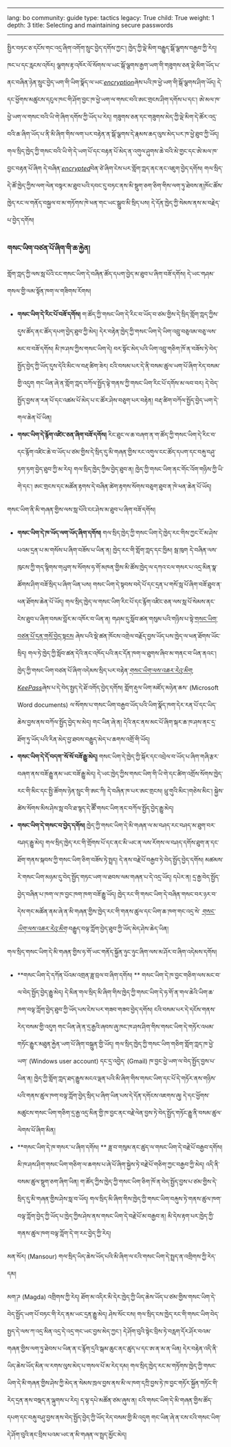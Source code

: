 

---

lang: bo
community: guide
type: tactics
legacy: True
child: True
weight: 1
depth: 3
title: Selecting and maintaining secure passwords

---

སྤྱིར་བཏང་ཅ་དངོས་གང་འདྲ་ཞིག་འགོག་སྲུང་བྱེད་དགོས་ཀྱང་། ཁྱེད་ཀྱི་ལྡེ་མིག་བརྒྱུད་སྒོ་ལྕགས་བརྒྱབ་ཀྱི་རེད། ཁང་པ་དང་རླངས་འཁོར། ལྕགས་རྟ་འཁོར་ལོ་སོགས་ལ་ཡང་སྒོ་ལྕགས་རྒྱག་ཡག་གི་གཟུགས་ཅན་ལྡེ་མིག་ཡོད་པ་ནང་བཞིན་ཉེན་སྲུང་བྱེད་ཡག་གི་ཡིག་སྣོད་ལ་ཡང་[*encryption*](/bo/glossary#Encryption)ཞེས་པའི་ཁ་ཕྱེ་ཡག་གི་སྒོ་ལྕགས་ཤིག་ཡོད། དེ་དང་ཕྱོགས་མཚུངས་དངུལ་ཁང་གི་ཤོག་བྱང་ཁ་ཕྱེ་ཡག་ལ་གསང་བའི་ཨང་གྲངས་ཤིག་དགོས་པ་དང་། ཨེ་མལ་ཁ་ཕྱེ་ཡག་ལ་གསང་བའི་ཡི་གེ་ཞིག་དགོས་ཀྱི་ཡོད་པ་རེད། གཟུགས་ཅན་དང་གཟུགས་མེད་ཀྱི་ལྡེ་མིག་དེ་ཚོར་འདྲ་བའི་ཆ་ཞིག་ཡོད་པ་ནི་མི་ཞིག་གིས་ལག་པར་བརྟེན་ན་སྒོ་ལྕགས་དེ་རྣམས་ཆད་ལུས་མེད་པར་ཁ་ཕྱེ་ཐུབ་ཀྱི་ཡོད། གལ་སྲིད་ཁྱེད་ཀྱི་གསང་བའི་ཡི་གེ་དེ་ཡག་པོ་དང་བརྟན་པོ་མེད་ན་འགུལ་ཤུགས་ཆེ་བའི་མེ་གྱང་དང་ཨེ་མལ་ཁ་བྱང་བརྟན་པོ་ཞིག  དེ་བཞིན་[*encrypted*](/en/glossary#Encryption)བེན་ཙེ་ཞིག་ངེས་པར་གློག་ཀླད་ནང་ནང་འཇུག་བྱེད་དགོས། གལ་སྲིད་དེ་ཚོ་ཁྱེད་ཀྱིས་ལག་ལེན་བསྟར་མ་ཐུབ་པའི་དབང་དུ་བཏང་ནས་མི་སྡུག་ཅག་ཅིག་གིས་ལག་ཏུ་ཐེབས་ན།ཁོང་ཚོས་ཁྱེད་རང་ལ་གནོད་བསྐྱལ་བ་མ་གཏོགས་ཁེ་ཕན་གང་ཡང་སྒྲུབ་མི་སྲིད་པས། དེ་དོན་ཁྱེད་ཀྱི་སེམས་ནས་མ་བརྗེད་པ་བྱེད་དགོས།

### གསང་ཡིག་བཙན་པོ་ཞིག་གི་ཆ་རྐྱེན། ### 

གློག་ཀླད་ཀྱི་ལས་སླ་པོའི་ངང་གསང་ཡིག་དེ་བཞིན་ཚོད་དཔག་བྱེད་མ་ཐུབ་པ་ཞིག་བཟོ་དགོས། དེ་ཡང་གཤམ་གསལ་གྱི་ལམ་སྟོན་ཁག་ལ་གཟིགས་རོགས།

- **གསང་ཡིག་དེ་རིང་པོ་བཟོ་དགོས།** ག་ཚོད་ཀྱི་གསང་ཡིག་དེ་རིང་བ་ཡོད་བ་ཙམ་གྱིས་དེ་སྲིད་གློག་ཀླད་ཀྱིས་དུས་ཚོད་ནང་ཚོད་དཔག་བྱེད་ཐུབ་ཀྱི་མེད། དེར་བརྟེན་ཁྱེད་ཀྱི་གསང་ཡིག་དེ་ཡིག་འབྲུ་བཅུའམ་བཅུ་ལས་མང་བ་བཟོ་དགོས། མི་ཁ་ཤས་ཀྱིས་གསང་ཡིག་དེ། བར་སྟོང་མེད་པའི་ཡིག་འབྲུ་གཅིག་ཁོ་ན་བཟོས་ཏེ་བེད་སྤྱོད་བྱེད་ཀྱི་ཡོད་དུས་དེའི་མིང་ལ་བརྡ་ཚིག་ཟེར། ངའི་བསམ་པར་དེ་ནི་བསམ་ཚུལ་ཡག་པོ་ཞིག་རེད་བསམ་གྱི་འདུག གང་ཡིན་ཞེ་ན་གློག་ཀླད་བཀོལ་སྤྱོད་ལྟེ་གནས་ཀྱི་གསང་ཡིག་རིང་པོ་དགོས་མ་ལབ་བར། དེ་བེད་སྤྱོད་བྱས་ན་རན་པོ་དང་འཚམ་པོ་མེད་པ་ང་ཚོར་ཤེས་བཅུག་པར་བརྟེན། བརྡ་ཚིག་བཀོལ་སྤྱོད་བྱེད་ཡག་དེ་གལ་ཆེན་པོ་ཡིན། 
- **གསང་ཡིག་དེ་རྙོག་འཛིང་ཅན་ཞིག་བཟོ་དགོས།** རིང་ཐུང་ལ་ཆ་བཞག་ན་ག་ཚོད་ཀྱི་གསང་ཡིག་དེ་རིང་བ་དང་རྙོག་འཛིང་ཆེ་བ་ཡོད་པ་ཙམ་གྱིས་དེ་སྲིད་དུ་མི་གཞན་གྱིས་རང་འགུལ་ངང་ཚོད་དཔག་དང་བརྐུ་བཤུ་ཏག་ཏག་བྱེད་ཐུབ་ཀྱི་མ་རེད། གལ་སྲིད་ཁྱེད་ཀྱིས་བྱེད་ཐུབ་ན། ཁྱེད་ཀྱི་གསང་ཡིག་ནང་གོང་འོག་གཉིས་ཀྱི་ཡི་གེ་དང་། ཨང་གྲངས་དང་མཚོན་རྟགས་དེ་བཞིན་ཚེག་རྟགས་སོགས་བཅུག་ཐུབ་ན་ཁེ་ཕན་ཆེན་པོ་ཡོད། 

གསང་ཡིག་ནི་མི་གཞན་གྱིས་ལས་སླ་པོའི་ངང་ཤེས་མ་ཐུབ་པ་ཞིག་བཟོ་དགོས།

- **གསང་ཡིག་དེ་ཁ་ཡོད་ལག་ཡོད་ཞིག་དགོས།** གལ་སྲིད་ཁྱེད་ཀྱི་གསང་ཡིག་དེ་ཁྱེད་རང་གིས་ཀྱང་ངོ་མ་ཤེས་པའམ་དྲན་པ་མ་གསོས་པ་ཞིག་བཟོས་པ་ཡིན་ན། ཁྱེད་རང་གི་གློག་ཀླད་དང་ཁྱིམ། སྦ་ཁུག དེ་བཞིན་ལས་ཁུངས་ཀྱི་གད་སྙིགས་གཡུག་ས་སོགས་ཧ་གོ་མཁན་གྱིས་མི་ཚོས་ཁྱེད་ལ་དཀའ་ངལ་གསར་པ་འདྲ་མིན་སྣ་ཚོགས་ཤིག་བཟོ་སྲིད་པ་ཞིག་ཡིན་པས། གསང་ཡིག་དེ་སྟབས་བདེ་པོ་དང་དྲན་པ་གསོ་སླ་པོ་ཞིག་བཟོ་ཐུབ་ན་ཕན་ཐོགས་ཆེན་པོ་ཡོད། གལ་སྲིད་ཁྱེད་ལ་གསང་ཡིག་རིང་པོ་དང་རྙོག་འཛིང་ཅན་ལས་སླ་པོ་སེམས་ནང་ངེས་ཐུབ་པ་ཞིག་བསམ་བློར་མ་འཁོར་བ་ཡིན་ན། གཤམ་དུ་སློབ་ཚན་གསུམ་པའི་གཉིས་པ་སྟེ་[གསང་ཡིག་བཙན་པོ་དྲན་གསོ་བྱེད་སྟངས](/bo/chapter_3_2) ཞེས་པའི་སྡེ་ཚན་ཁོངས་འགྲེལ་བརྗོད་བྱས་ཡོད་པས་ཁྱེད་ལ་ཕན་ཐོགས་ཡོང་སྲིད།  གལ་ཏེ་ཁྱེད་ཀྱི་སློབ་ཚན་དེའི་ནང་འཁོད་པའི་ནང་དོན་ཁག་ལ་ཐུགས་ཞིབ་མ་གནང་བ་ཡིན་ནའང་། ཁྱེད་ཀྱི་གསང་ཡིག་བཙན་པོ་ཞིག་འདེམས་སྲིད་པར་བརྟེན་[*གསང་ཡིག་ལས་འཆར་རེའུ་མིག*](/bo/glossary#Secure_password_database), [*KeePass*](/bo/glossary#KeePass)ཞེས་པ་དེ་བེད་སྤྱད་དེ་ཐོ་འགོད་བྱེད་དགོས། གློག་རྡུལ་ཡིག་མཛོད་མཉེན་ཆས་ (Microsoft Word documents) ལ་སོགས་པ་གསང་ཡིག་བརྒྱབ་ཡོད་པའི་ཡིག་སྣོད་ཁག་དེར་རན་པོ་དང་ཡིད་ཆེས་བྱས་ནས་བཀོལ་སྤྱོད་བྱེད་ས་མེད། གང་ཡིན་ཞེ་ན། དེའི་ནང་ནས་མང་པོ་ཞིག་སྐར་ཆ་ཁ་ཤས་ནང་དྲ་ཐོག་ཏུ་ཡོད་པའི་རིན་མེད་བྱ་ཐབས་བརྒྱུད་མེད་པ་ཆགས་འགྲོ་གི་ཡོད།
- **གསང་ཡིག་དེ་དོ་བདག་་སོ་སོ་བཟོ་རྒྱུ་མེད།** གསང་ཡིག་དེ་ཁྱེད་ཀྱི་སྐོར་དང་འབྲེལ་བ་ཡོད་པ་ཞིག་གཞི་རྩར་བཞག་ནས་བཟོ་རྒྱུ་ནམ་ཡང་བཟོ་རྒྱུ་མེད། དེ་ཡང་ཁྱེད་ཀྱིས་གསང་ཡིག་གི་ཡི་གེ་དང་ཚིག་འགྲོས་སོགས་ཁྱེད་རང་གི་མིང་དང་སྤྱི་ཚོགས་ཉེན་སྲུང་གི་ཨང་ཀི།  དེ་བཞིན་ཁ་པར་ཨང་གྲངས། ཕྲུ་གུའི་མིང་།གཅེས་མིང་། སྐྱེས་ཚེས་སོགས་མིས་ཤེས་སླ་བའི་ཐ་སྙད་དེ་ཚོོ་གསང་ཡིག་ནང་བཀོལ་སྤྱོད་བྱེད་རྒྱུ་མེད། 
- **གསང་ཡིག་དེ་གསང་བ་བྱེད་དགོས།** ཁྱེད་ཀྱི་གསང་ཡིག་དེ་མི་གཞན་ལ་མ་བཤད་རང་བཤད་མ་ཐུག་བར་བཤད་རྒྱུ་མེད། གལ་སྲིད་ཁྱེད་རང་གི་གྲོགས་པོ་དང་ནང་མི་ཡང་ན་ལས་རོགས་ལ་བཤད་དགོས་ཐུག་ན་དང་ཐོག་གནས་སྐབས་ཀྱི་གསང་ཡིག་ཅིག་བཟོས་ཏེ་སྤྲད། དེ་ནས་བརྗེ་པོ་བརྒྱབ་ཏེ་བེད་སྤྱོད་བྱེད་དགོས། མཚམས་རེ་གསང་ཡིག་མཉམ་དུ་བེད་སྤྱོད་གཏང་ཡག་ལ་ཐབས་ལམ་གཞན་པ་དེ་འདྲ་ཡོད། དཔེར་ན། དྲ་རྒྱ་བེད་སྤྱོད་བྱེད་བཞིན་པ་ཁག་ལ་ཁ་བྱང་ཁག་ཁག་བཟོ་རྒྱུ་ཡོད། ཁྱེད་རང་གི་གསང་ཡིག་དེ་བཞིན་གསང་བར་ཉར་བ་དེས་གང་མཚོན་ནམ་ཞེ་ན་མི་གཞན་གྱིས་ཁྱེད་རང་གི་གནས་ཚུལ་དང་ཡིག་ཆ་ཁག་གང་འདྲ་སེ་ [*གསང་ཡིག་ལས་འཆར་རེའུ་མིག*](/bo/glossary#Secure_password_database) བརྒྱུད་བལྟ་ཀློག་བྱེད་ཐུབ་ཀྱི་ཡོད་མེད་ཤེས་ཆེད་ཡིན། 

གལ་སྲིད་གསང་ཡིག་དེ་མི་གཞན་གྱིས་ཧ་གོ་ཡང་གནོད་སྐྱོན་ཉུང་ཉུང་ཞིག་ལས་མ་ཤོར་བ་ཞིག་འདེམས་དགོས།

- **གསང་ཡིག་དེ་དཀོན་པོའམ་འགྲན་ཟླ་བྲལ་བ་ཞིག་དགོས།  ** གསང་ཡིག་དེ་ཁ་བྱང་གཅིག་ལས་མང་བ་ལ་བེད་སྤྱོད་བྱེད་རྒྱུ་མེད། དེ་མིན་གལ་སྲིད་མི་ཞིག་གིས་ཁྱེད་ཀྱི་གསང་ཡིག་དེ་ཧ་གོ་ན་གལ་ཆེའི་ཡིག་ཆ་ཁག་བལྟ་ཀློག་བྱེད་ཐུབ་ཀྱི་ཡོད་པས་ངེས་པར་གཟབ་གཟབ་བྱེད་དགོས། ངའི་བསམ་པར་དེ་དངོས་གནས་རེད་བསམ་གྱི་འདུག གང་ཡིན་ཞེ་ན་དྲ་རྒྱའི་ཞབས་ཞུ་ཁང་ཁ་ཤས་ཤིག་གིས་གསང་ཡིག་དེ་གཏོར་འཕམ་གཏོང་རྒྱུར་མཐུན་རྐྱེན་ཡག་པོ་ཞིག་བསྐྲུན་གྱི་ཡོད། གལ་སྲིད་ཁྱེད་ཀྱི་གསང་ཡིག་གཅིག་གློག་ཀླད་ཁ་ཕྱེ་ཡག་ (Windows user account) དང་དྲ་འབྱེད་ (Gmail) ཁ་བྱང་ཕྱེ་ཡག་ལ་བེད་སྤྱོད་བྱས་པ་ཡིན་ན། ཁྱེད་ཀྱི་གློག་ཀླད་ཐད་རྒྱུས་མངའ་ལྡན་པའི་མི་ཞིག་གིས་གསང་ཡིག་དང་པོ་དེ་གཏོར་ནས་གཉིས་པའི་གནས་ཚུལ་ཁག་བལྟ་ཀློག་བྱེད་སྲིད་པ་ཞིག་ཡིན་པས་དེ་དོན་དགོངས་འཇགས་ཞུ། དེ་དང་ཕྱོགས་མཚུངས་གསང་ཡིག་གཅིག་དྲ་རྒྱ་འདྲ་མིན་གྱི་ཁ་བྱང་ནང་བརྗེ་ལེན་བྱས་ཏེ་བེད་སྤྱོད་གཏོང་རྒྱུ་ནི་བསམ་ཚུལ་ལེགས་པོ་ཞིག་མིན།
- **གསང་ཡིག་དེ་ཁ་གསར་་པ་ཞིག་དགོས། ** ཟླ་བ་གསུམ་ནང་ཚུད་ལ་གསང་ཡིག་དེ་བརྗེ་པོ་བརྒྱབ་དགོས། མི་ཁ་ཤས་ཤིག་གསང་ཡིག་གཅིག་ལ་ཆགས་པ་ཞེ་པོ་ཞིག་སྐྱེས་ཏེ་བརྗེ་པོ་གཅིག་ཀྱང་བརྒྱབ་ཀྱི་མེད། འདི་ནི་བསམ་ཚུལ་སྡུག་ཅག་ཞིག་ཡིན། ག་ཚོད་ཀྱིས་ཁྱེད་ཀྱི་གསང་ཡིག་ཅིག་ཁོ་ན་བེད་སྤྱོད་བྱས་པ་ཙམ་གྱིས་དེ་སྲིད་དུ་མི་གཞན་གྱིས་ཤེས་སླ་བ་ཡོད། གལ་སྲིད་མི་ཞིག་གིས་ཁྱེད་ཀྱི་གསང་ཡིག་བརྐུས་ཏེ་གནས་ཚུལ་ཁག་བལྟ་ཀློག་བྱེད་ཀྱི་ཡོད་པ་ཁྱེད་ཀྱིས་ཤེས་ནས་གསང་ཡིག་དེ་བརྗེ་པོ་མ་བརྒྱབ་ན། མི་དེས་རྟག་པར་ཁྱེད་ཀྱི་གནས་ཚུལ་ཁག་བལྟ་ཀློག་དེ་ག་རང་བྱེད་ཀྱི་རེད།

<div class="background" markdown="1">
མན་སོར། (Mansour) གལ་སྲིད་ཡིད་ཆེས་ཡོད་པའི་མི་ཞིག་ལ་ངའི་གསང་ཡིག་དེ་སྤྲད་ན་འགྲིགས་ཀྱི་རེད་དམ།

མག་ཌ (Magda) འགྲིགས་ཀྱི་རེད། ཐོག་མ་འདིར་མི་དེར་ཁྱེད་ཀྱི་ཡིད་ཆེས་ཡོད་པ་ཙམ་གྱིས་གསང་ཡིག་དེ་བེད་སྤྱོད་ཡག་པོ་བཏང་གི་རེད་ནམ་ཡང་དྲན་རྒྱུ་མེད། ཤེས་སོང་ངས། གལ་སྲིད་ངས་ཁྱེད་རང་གི་གསང་ཡིག་བེད་སྤྱད་དེ་ལས་ཀ་འདྲ་མིན་འདྲ་དེ་འདྲ་གང་ཡང་བྱས་མེད་ཀྱང་། དེ་ཤོག་བུའི་སྟེང་བྲིས་ཏེ་བརླག་དོར་ཤོར་བའམ་གཞན་གྱིས་ལག་ཏུ་ཐེབས་པ་ཡིན་ན་ང་རྙོག་དྲའི་སྒམ་ཆུང་ནང་ཚུད་པ་དང་ཨ་ན་མ་ན་ཡིན། དེར་བརྟེན་འདི་ནི་ཡིད་ཆེས་ཡོད་མིན་ལ་རགས་ལུས་མེད་པ་གསལ་པོ་མ་རེད་དམ། གལ་སྲིད་ཁྱེད་རང་མ་གཏོགས་ཁྱེད་ཀྱི་གསང་ཡིག་དེ་མི་གཞན་གྱིས་ཤེས་ཀྱི་མེད་ན་སེམས་ཁྲལ་བྱས་ནས་མི་ལ་ཁག་དཀྲི་བྱས་ཏེ་ཁ་བྱང་གཏོར་སྐྱོན་གཏོང་གི་རེད་དྲན་ནས་བསྡད་ན་ལྐུགས་པ་རེད། ད་ལྟ་དཔེ་མཚོན་ཙམ་ཞུས་ན། ངའི་གསང་ཡིག་དེ་མི་གཞན་གྱིས་ཚོད་དཔག་དང་བརྐུ་བཤུ་བྱས་ནས་བེད་སྤྱོད་བྱེད་ཀྱི་ཡོད་རེད་བསམ་གྱི་མི་འདུག གང་ཡིན་ཞེ་ན་ངས་ངའི་གསང་ཡིག་དེ་ཤོག་བུའི་ནང་བྲིས་པའམ་ཡང་ན་མི་གཞན་ལ་སྤྲད་མྱོང་མེད། 
</div>

